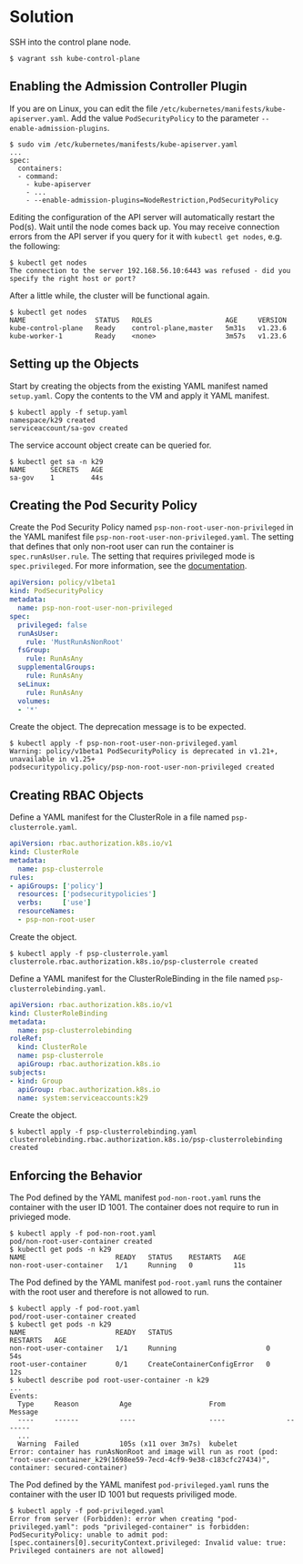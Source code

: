 # Solution

SSH into the control plane node.

```
$ vagrant ssh kube-control-plane
```

## Enabling the Admission Controller Plugin

If you are on Linux, you can edit the file `/etc/kubernetes/manifests/kube-apiserver.yaml`. Add the value `PodSecurityPolicy` to the parameter `--enable-admission-plugins`.

```
$ sudo vim /etc/kubernetes/manifests/kube-apiserver.yaml
...
spec:
  containers:
  - command:
    - kube-apiserver
    - ...
    - --enable-admission-plugins=NodeRestriction,PodSecurityPolicy
```

Editing the configuration of the API server will automatically restart the Pod(s). Wait until the node comes back up. You may receive connection errors from the API server if you query for it with `kubectl get nodes`, e.g. the following:

```
$ kubectl get nodes
The connection to the server 192.168.56.10:6443 was refused - did you specify the right host or port?
```

After a little while, the cluster will be functional again.

```
$ kubectl get nodes
NAME                 STATUS   ROLES                  AGE     VERSION
kube-control-plane   Ready    control-plane,master   5m31s   v1.23.6
kube-worker-1        Ready    <none>                 3m57s   v1.23.6 
```

## Setting up the Objects

Start by creating the objects from the existing YAML manifest named `setup.yaml`. Copy the contents to the VM and apply it YAML manifest.

```
$ kubectl apply -f setup.yaml
namespace/k29 created
serviceaccount/sa-gov created
```

The service account object create can be queried for.

```
$ kubectl get sa -n k29
NAME      SECRETS   AGE
sa-gov    1         44s
```

## Creating the Pod Security Policy

Create the Pod Security Policy named `psp-non-root-user-non-privileged` in the YAML manifest file `psp-non-root-user-non-privileged.yaml`. The setting that defines that only non-root user can run the container is `spec.runAsUser.rule`. The setting that requires privileged mode is `spec.privileged`. For more information, see the [documentation](https://kubernetes.io/docs/concepts/security/pod-security-policy/#users-and-groups).

```yaml
apiVersion: policy/v1beta1
kind: PodSecurityPolicy
metadata:
  name: psp-non-root-user-non-privileged
spec:
  privileged: false
  runAsUser:
    rule: 'MustRunAsNonRoot'
  fsGroup:
    rule: RunAsAny
  supplementalGroups:
    rule: RunAsAny
  seLinux:
    rule: RunAsAny
  volumes:
  - '*'
```

Create the object. The deprecation message is to be expected.

```
$ kubectl apply -f psp-non-root-user-non-privileged.yaml
Warning: policy/v1beta1 PodSecurityPolicy is deprecated in v1.21+, unavailable in v1.25+
podsecuritypolicy.policy/psp-non-root-user-non-privileged created
```

## Creating RBAC Objects

Define a YAML manifest for the ClusterRole in a file named `psp-clusterrole.yaml`.

```yaml
apiVersion: rbac.authorization.k8s.io/v1
kind: ClusterRole
metadata:
  name: psp-clusterrole
rules:
- apiGroups: ['policy']
  resources: ['podsecuritypolicies']
  verbs:     ['use']
  resourceNames:
  - psp-non-root-user
```

Create the object.

```
$ kubectl apply -f psp-clusterrole.yaml
clusterrole.rbac.authorization.k8s.io/psp-clusterrole created
```

Define a YAML manifest for the ClusterRoleBinding in the file named `psp-clusterrolebinding.yaml`.

```yaml
apiVersion: rbac.authorization.k8s.io/v1
kind: ClusterRoleBinding
metadata:
  name: psp-clusterrolebinding
roleRef:
  kind: ClusterRole
  name: psp-clusterrole
  apiGroup: rbac.authorization.k8s.io
subjects:
- kind: Group
  apiGroup: rbac.authorization.k8s.io
  name: system:serviceaccounts:k29
```

Create the object.

```
$ kubectl apply -f psp-clusterrolebinding.yaml
clusterrolebinding.rbac.authorization.k8s.io/psp-clusterrolebinding created
```

## Enforcing the Behavior

The Pod defined by the YAML manifest `pod-non-root.yaml` runs the container with the user ID 1001. The container does not require to run in privieged mode.

```
$ kubectl apply -f pod-non-root.yaml
pod/non-root-user-container created
$ kubectl get pods -n k29
NAME                      READY   STATUS    RESTARTS   AGE
non-root-user-container   1/1     Running   0          11s
```

The Pod defined by the YAML manifest `pod-root.yaml` runs the container with the root user and therefore is not allowed to run.


```
$ kubectl apply -f pod-root.yaml
pod/root-user-container created
$ kubectl get pods -n k29
NAME                      READY   STATUS                       RESTARTS   AGE
non-root-user-container   1/1     Running                      0          54s
root-user-container       0/1     CreateContainerConfigError   0          12s
$ kubectl describe pod root-user-container -n k29
...
Events:
  Type     Reason          Age                   From               Message
  ----     ------          ----                  ----               -------
  ...
  Warning  Failed          105s (x11 over 3m7s)  kubelet            Error: container has runAsNonRoot and image will run as root (pod: "root-user-container_k29(1698ee59-7ecd-4cf9-9e38-c183cfc27434)", container: secured-container)
```

The Pod defined by the YAML manifest `pod-privileged.yaml` runs the container with the user ID 1001 but requests priviliged mode.

```
$ kubectl apply -f pod-privileged.yaml
Error from server (Forbidden): error when creating "pod-privileged.yaml": pods "privileged-container" is forbidden: PodSecurityPolicy: unable to admit pod: [spec.containers[0].securityContext.privileged: Invalid value: true: Privileged containers are not allowed]
```